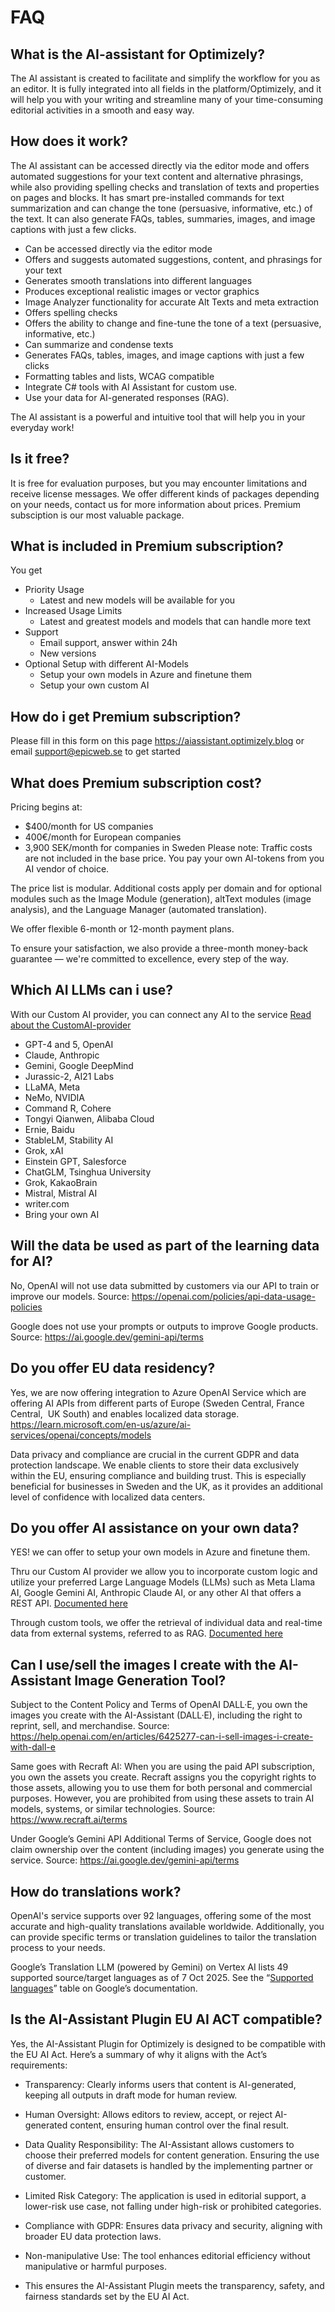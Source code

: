 # FAQ

## What is the AI-assistant for Optimizely?
The AI assistant is created to facilitate and simplify the workflow for you as an editor. It is fully integrated into all fields in the platform/Optimizely, and it will help you with your writing and streamline many of your time-consuming editorial activities in a smooth and easy way.

## How does it work? 
The AI assistant can be accessed directly via the editor mode and offers automated suggestions for your text content and alternative phrasings, while also providing spelling checks and translation of texts and properties on pages and blocks. It has smart pre-installed commands for text summarization and can change the tone (persuasive, informative, etc.) of the text. It can also generate FAQs, tables, summaries, images, and image captions with just a few clicks.

- Can be accessed directly via the editor mode
- Offers and suggests automated suggestions, content, and phrasings for your text
- Generates smooth translations into different languages
- Produces exceptional realistic images or vector graphics
- Image Analyzer functionality for accurate Alt Texts and meta extraction
- Offers spelling checks
- Offers the ability to change and fine-tune the tone of a text (persuasive, informative, etc.)
- Can summarize and condense texts
- Generates FAQs, tables, images, and image captions with just a few clicks
- Formatting tables and lists, WCAG compatible
- Integrate C# tools with AI Assistant for custom use.
- Use your data for AI-generated responses (RAG).

The AI assistant is a powerful and intuitive tool that will help you in your everyday work!

## Is it free?
It is free for evaluation purposes, but you may encounter limitations and receive license messages. We offer different kinds of packages depending on your needs, contact us for more information about prices. Premium subsciption is our most valuable package.

## What is included in Premium subscription? 
You get 
- Priority Usage
   - Latest and new models will be available for you
- Increased Usage Limits
   - Latest and greatest models and models that can handle more text
- Support
   - Email support, answer within 24h
   - New versions
- Optional Setup with different AI-Models
   - Setup your own models in Azure and finetune them
   - Setup your own custom AI

## How do i get Premium subscription?
Please fill in this form on this page https://aiassistant.optimizely.blog or email support@epicweb.se to get started

## What does Premium subscription cost?
Pricing begins at:

- $400/month for US companies
- 400€/month for European companies
- 3,900 SEK/month for companies in Sweden
Please note: Traffic costs are not included in the base price. You pay your own AI-tokens from you AI vendor of choice. 

The price list is modular. Additional costs apply per domain and for optional modules such as the Image Module (generation), altText modules (image analysis), and the Language Manager (automated translation).

We offer flexible 6-month or 12-month payment plans.

To ensure your satisfaction, we also provide a three-month money-back guarantee — we're committed to excellence, every step of the way.

## Which AI LLMs can i use? 

With our Custom AI provider, you can connect any AI to the service [Read about the CustomAI-provider](custom-ai.md)

- GPT-4 and 5, OpenAI
- Claude, Anthropic
- Gemini, Google DeepMind
- Jurassic-2, AI21 Labs
- LLaMA, Meta
- NeMo, NVIDIA
- Command R, Cohere
- Tongyi Qianwen, Alibaba Cloud
- Ernie, Baidu
- StableLM, Stability AI
- Grok, xAI
- Einstein GPT, Salesforce
- ChatGLM, Tsinghua University
- Grok, KakaoBrain
- Mistral, Mistral AI
- writer.com
- Bring your own AI

## Will the data be used as part of the learning data for AI? 
No, OpenAI will not use data submitted by customers via our API to train or improve our models. Source: https://openai.com/policies/api-data-usage-policies

Google does not use your prompts or outputs to improve Google products. Source: https://ai.google.dev/gemini-api/terms 

## Do you offer EU data residency?

Yes, we are now offering integration to Azure OpenAI Service which are offering AI APIs from different parts of Europe (Sweden Central, France Central,  UK South) and enables localized data storage. https://learn.microsoft.com/en-us/azure/ai-services/openai/concepts/models

Data privacy and compliance are crucial in the current GDPR and data protection landscape. We enable clients to store their data exclusively within the EU, ensuring compliance and building trust. This is especially beneficial for businesses in Sweden and the UK, as it provides an additional level of confidence with localized data centers.

## Do you offer AI assistance on your own data?

YES! we can offer to setup your own models in Azure and finetune them.

Thru our Custom AI provider we allow you to incorporate custom logic and utilize your preferred Large Language Models (LLMs) such as Meta Llama AI, Google Gemini AI, Anthropic Claude AI, or any other AI that offers a REST API. [Documented here](custom-ai.md)

Through custom tools, we offer the retrieval of individual data and real-time data from external systems, referred to as RAG. [Documented here](configuration-ai-tools.md)

## Can I use/sell the images I create with the AI-Assistant Image Generation Tool?

Subject to the Content Policy and Terms of OpenAI DALL·E, you own the images you create with the AI-Assistant (DALL·E), including the right to reprint, sell, and merchandise. 
Source:  https://help.openai.com/en/articles/6425277-can-i-sell-images-i-create-with-dall-e 

Same goes with Recraft AI: When you are using the paid API subscription, you own the assets you create. Recraft assigns you the copyright rights to those assets, allowing you to use them for both personal and commercial purposes. However, you are prohibited from using these assets to train AI models, systems, or similar technologies.
Source: https://www.recraft.ai/terms

Under Google’s Gemini API Additional Terms of Service, Google does not claim ownership over the content (including images) you generate using the service.  Source: https://ai.google.dev/gemini-api/terms 

## How do translations work?
OpenAI's service supports over 92 languages, offering some of the most accurate and high-quality translations available worldwide. Additionally, you can provide specific terms or translation guidelines to tailor the translation process to your needs.

Google’s Translation LLM (powered by Gemini) on Vertex AI lists 49 supported source/target languages as of 7 Oct 2025. See the “[Supported languages](https://cloud.google.com/vertex-ai/generative-ai/docs/translate/translate-text#supported-languages)” table on Google’s documentation.

## Is the AI-Assistant Plugin EU AI ACT compatible?
Yes, the AI-Assistant Plugin for Optimizely is designed to be compatible with the EU AI Act. Here’s a summary of why it aligns with the Act’s requirements:

- Transparency: Clearly informs users that content is AI-generated, keeping all outputs in draft mode for human review.
- Human Oversight: Allows editors to review, accept, or reject AI-generated content, ensuring human control over the final result.
- Data Quality Responsibility: The AI-Assistant allows customers to choose their preferred models for content generation. Ensuring the use of diverse and fair datasets is handled by the implementing partner or customer.
- Limited Risk Category: The application is used in editorial support, a lower-risk use case, not falling under high-risk or prohibited categories.
- Compliance with GDPR: Ensures data privacy and security, aligning with broader EU data protection laws.
- Non-manipulative Use: The tool enhances editorial efficiency without manipulative or harmful purposes.

- This ensures the AI-Assistant Plugin meets the transparency, safety, and fairness standards set by the EU AI Act.

